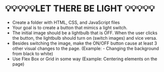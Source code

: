   # 💡💡💡💡💡LET THERE BE LIGHT 💡💡💡💡💡
- Create a folder with HTML, CSS, and JavaScript files
- Your goal is to create a button that mimics a light switch.
- The initial image should be a lightbulb that is OFF. When the user clicks the button, the lightbulb should turn on (switch images) and vice versa.
- Besides switching the image, make the ON/OFF button cause at least 3 other visual changes to the page. (Example: - Changing the background from black to white)
- Use Flex Box or Grid in some way (Example: Centering elements on the page)